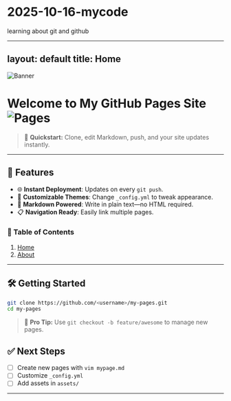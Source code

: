 # 2025-10-16-mycode 
learning about git and github

---
layout: default
title: Home
---
![Banner](https://images.stockcake.com/public/c/2/0/c20678c5-0625-4538-ae69-84e1077f28e1_large/curious-black-cat-stockcake.jpg)

# Welcome to My GitHub Pages Site ![Pages](https://img.shields.io/badge/GitHub-Pages-blue)

> 🚀 **Quickstart:** Clone, edit Markdown, push, and your site updates instantly.

---

## 🚩 Features

- 🌐 **Instant Deployment**: Updates on every `git push`.
- 🎨 **Customizable Themes**: Change `_config.yml` to tweak appearance.
- 📄 **Markdown Powered**: Write in plain text—no HTML required.
- 📋 **Navigation Ready**: Easily link multiple pages.

### 📑 Table of Contents

1. [Home](index.html)
2. [About](about.html)

---

## 🛠 Getting Started

```bash
git clone https://github.com/<username>/my-pages.git
cd my-pages
```

> 🔧 **Pro Tip:** Use `git checkout -b feature/awesome` to manage new pages.

## ✅ Next Steps

- [ ] Create new pages with `vim mypage.md`
- [ ] Customize `_config.yml`
- [ ] Add assets in `assets/`

---

[^1]: Markdown is awesome! See [GitHub Markdown Guide](https://guides.github.com/features/mastering-markdown/).
